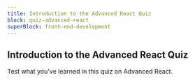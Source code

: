 ```yaml
---
title: Introduction to the Advanced React Quiz
block: quiz-advanced-react
superBlock: front-end-development
---
```


## Introduction to the Advanced React Quiz

Test what you've learned in this quiz on Advanced React.
